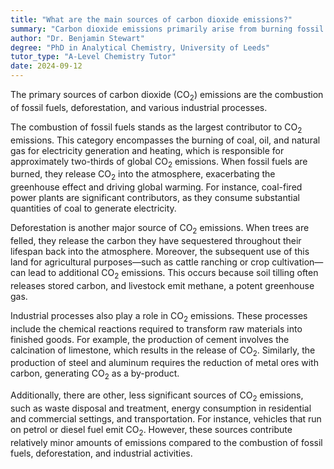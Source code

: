 ```yaml
---
title: "What are the main sources of carbon dioxide emissions?"
summary: "Carbon dioxide emissions primarily arise from burning fossil fuels, deforestation, and industrial processes, which significantly contribute to climate change and environmental degradation."
author: "Dr. Benjamin Stewart"
degree: "PhD in Analytical Chemistry, University of Leeds"
tutor_type: "A-Level Chemistry Tutor"
date: 2024-09-12
---
```


The primary sources of carbon dioxide (CO$_{2}$) emissions are the combustion of fossil fuels, deforestation, and various industrial processes.

The combustion of fossil fuels stands as the largest contributor to CO$_{2}$ emissions. This category encompasses the burning of coal, oil, and natural gas for electricity generation and heating, which is responsible for approximately two-thirds of global CO$_{2}$ emissions. When fossil fuels are burned, they release CO$_{2}$ into the atmosphere, exacerbating the greenhouse effect and driving global warming. For instance, coal-fired power plants are significant contributors, as they consume substantial quantities of coal to generate electricity.

Deforestation is another major source of CO$_{2}$ emissions. When trees are felled, they release the carbon they have sequestered throughout their lifespan back into the atmosphere. Moreover, the subsequent use of this land for agricultural purposes—such as cattle ranching or crop cultivation—can lead to additional CO$_{2}$ emissions. This occurs because soil tilling often releases stored carbon, and livestock emit methane, a potent greenhouse gas.

Industrial processes also play a role in CO$_{2}$ emissions. These processes include the chemical reactions required to transform raw materials into finished goods. For example, the production of cement involves the calcination of limestone, which results in the release of CO$_{2}$. Similarly, the production of steel and aluminum requires the reduction of metal ores with carbon, generating CO$_{2}$ as a by-product.

Additionally, there are other, less significant sources of CO$_{2}$ emissions, such as waste disposal and treatment, energy consumption in residential and commercial settings, and transportation. For instance, vehicles that run on petrol or diesel fuel emit CO$_{2}$. However, these sources contribute relatively minor amounts of emissions compared to the combustion of fossil fuels, deforestation, and industrial activities.
    